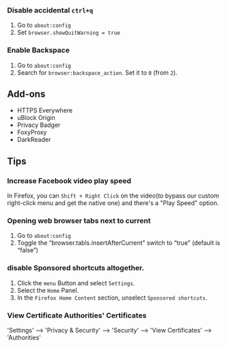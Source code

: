 ### Disable accidental `ctrl+q`

1. Go to `about:config`
2. Set `browser.showQuitWarning = true`

### Enable Backspace

1. Go to `about:config`
2. Search for `browser:backspace_action`. Set it to `0` (from `2`).


## Add-ons

* HTTPS Everywhere 
* uBlock Origin
* Privacy Badger
* FoxyProxy
* DarkReader

## Tips 

### Increase Facebook video play speed

In Firefox, you can `Shift + Right Click` on the video(to bypass our custom right-click menu and get the native one) and there's a "Play Speed" option.

### Opening web browser tabs next to current

1. Go to `about:config`
2. Toggle the “browser.tabls.insertAfterCurrent” switch to “true” (default is “false”)

### disable Sponsored shortcuts altogether.

1. Click the `menu` Button and select `Settings`.
2. Select the `Home` Panel.
3. In the `Firefox Home Content` section, unselect `Sponsored shortcuts`.

### View Certificate Authorities' Certificates

'Settings' --> 'Privacy & Security' --> 'Security' --> 'View Certificates' --> 'Authorities'
